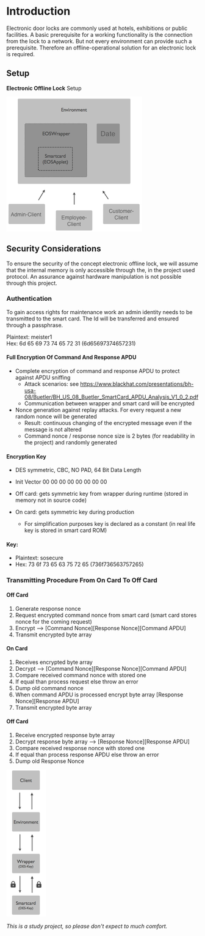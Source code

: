 Introduction
============

Electronic door locks are commonly used at hotels, exhibitions or public facilities. A basic prerequisite for a working functionality is the connection from the lock to a network. But not every environment can provide such a prerequisite. Therefore an offline-operational solution for an electronic lock is required.

Setup
-----

**Electronic Offline Lock** Setup

![Setup](Setup.png)

Security Considerations
-----------------------

To ensure the security of the concept electronic offline lock, we will assume that the internal memory is only accessible through the, in the project used protocol. An assurance against hardware manipulation is not possible through this project.

### Authentication

To gain access rights for maintenance work an admin identity needs to be transmitted to the smart card. The Id will be transferred and ensured through a passphrase.

Plaintext: meister1  
Hex: 6d 65 69 73 74 65 72 31 (6d65697374657231)

#### Full Encryption Of Command And Response APDU

-	Complete encryption of command and response APDU to protect against APDU sniffing
	-	Attack scenarios: see https://www.blackhat.com/presentations/bh-usa-08/Buetler/BH_US_08_Buetler_SmartCard_APDU_Analysis_V1_0_2.pdf
	-	Communication between wrapper and smart card will be encrypted
-	Nonce generation against replay attacks. For every request a new random nonce will be generated
	-	Result: continuous changing of the encrypted message even if the message is not altered
	-	Command nonce / response nonce size is 2 bytes (for readability in the project) and randomly generated

#### Encryption Key

-	DES symmetric, CBC, NO PAD, 64 Bit Data Length
-	Init Vector 00 00 00 00 00 00 00 00

-	Off card: gets symmetric key from wrapper during runtime (stored in memory not in source code)

-	On card: gets symmetric key during production

	-	For simplification purposes key is declared as a constant (in real life key is stored in smart card ROM)

#### Key:

-	Plaintext: sosecure  
-	Hex: 73 6f 73 65 63 75 72 65 (736f736563757265)

### Transmitting Procedure From On Card To Off Card

#### Off Card

1.	Generate response nonce
2.	Request encrypted command nonce from smart card (smart card stores nonce for the coming request)
3.	Encrypt --> [Command Nonce][Response Nonce][Command APDU]
4.	Transmit encrypted byte array

#### On Card

1.	Receives encrypted byte array
2.	Decrypt --> [Command Nonce][Response Nonce][Command APDU]
3.	Compare received command nonce with stored one
4.	If equal than process request else throw an error
5.	Dump old command nonce
6.	When command APDU is processed encrypt byte array [Response Nonce][Response APDU]
7.	Transmit encrypted byte array

#### Off Card

1.	Receive encrypted response byte array
2.	Decrypt response byte array --> [Response Nonce][Response APDU]
3.	Compare received response nonce with stored one
4.	If equal than process response APDU else throw an error
5.	Dump old Response Nonce

![Communication](Communication.png)

*This is a study project, so please don't expect to much comfort.*
